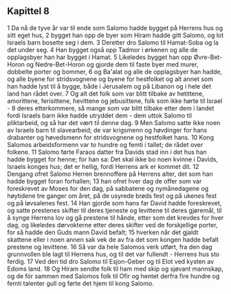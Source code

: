 ## Kapittel 8

1 Da nå de tyve år var til ende som Salomo hadde bygget på Herrens hus og sitt eget hus,
2 bygget han opp de byer som Hiram hadde gitt Salomo, og lot Israels barn bosette seg i dem.
3 Deretter dro Salomo til Hamat-Soba og la det under seg.
4 Han bygget også opp Tadmor i ørkenen og alle de opplagsbyer han har bygget i Hamat.
5 Likeledes bygget han opp Øvre-Bet-Horon og Nedre-Bet-Horon og gjorde dem til faste byer med murer, dobbelte porter og bommer,
6 og Ba'alat og alle de opplagsbyer han hadde, og alle byene for stridsvognene og byene for hestfolket og alt annet som han hadde lyst til å bygge, både i Jerusalem og på Libanon og i hele det land han rådet over.
7 Og alt det folk som var blitt tilbake av hetittene, amorittene, ferisittene, hevittene og jebusittene, folk som ikke hørte til Israel -
8 deres etterkommere, så mange som var blitt tilbake etter dem i landet fordi Israels barn ikke hadde utryddet dem - dem uttok Salomo til pliktarbeid, og så har det vært til denne dag.
9 Men Salomo satte ikke noen av Israels barn til slavearbeid; de var krigsmenn og høvdinger for hans drabanter og høvedsmenn for stridsvognene og hestfolket hans.
10 Kong Salomos arbeidsformenn var to hundre og femti i tallet; de rådet over folkene.
11 Salomo førte Faraos datter fra Davids stad inn i det hus han hadde bygget for henne; for han sa: Det skal ikke bo noen kvinne i Davids, Israels konges hus; det er hellig, fordi Herrens ark er kommet dit.
12 Dengang ofret Salomo Herren brennoffere på Herrens alter, det som han hadde bygget foran forhallen;
13 han ofret hver dag de offer som var foreskrevet av Moses for den dag, på sabbatene og nymånedagene og høytidene tre ganger om året, på de usyrede brøds fest og på ukenes fest og på løvsalenes fest.
14 Han gjorde som hans far David hadde foreskrevet, og satte prestenes skifter til deres tjeneste og levittene til deres gjøremål, til å synge Herrens lov og gå prestene til hånde, etter som det krevdes for hver dag, og likeledes dørvokterne etter deres skifter ved de forskjellige porter, for så hadde den Guds mann David befalt;
15 hverken når det gjaldt skattene eller i noen annen sak vek de av fra det som kongen hadde befalt prestene og levittene.
16 Så var da hele Salomos verk utført, fra den dag grunnvollen ble lagt til Herrens hus, og til det var fullendt - Herrens hus sto ferdig.
17 Ved den tid dro Salomo til Esjon-Geber og til Elot ved kysten av Edoms land.
18 Og Hiram sendte folk til ham med skip og sjøvant mannskap, og de fór sammen med Salomos folk til Ofir og hentet derfra fire hundre og femti talenter gull og førte det hjem til kong Salomo.
